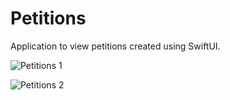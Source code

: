 # Petitions
Application to view petitions created using SwiftUI.

![Petitions 1](https://user-images.githubusercontent.com/54866720/131419813-45fceb3e-cf71-4fe5-86f2-7c9496add588.jpg)


![Petitions 2](https://user-images.githubusercontent.com/54866720/131419905-40de344d-3a4f-40a5-87aa-a4ed66b77840.png)

